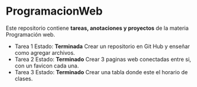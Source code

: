 # ProgramacionWeb
Este repositorio contiene **tareas, anotaciones y proyectos** de la materia Programación web.
- Tarea 1 Estado: **Terminada**
    Crear un repositorio en Git Hub y enseñar como agregar archivos.
- Tarea 2 Estado: **Terminado**
    Crear 3 paginas web conectadas entre si, con un favicon cada una.
- Tarea 3 Estado: **Terminado**
    Crear una tabla donde este el horario de clases.